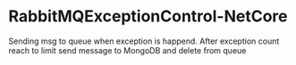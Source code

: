 # RabbitMQExceptionControl-NetCore
Sending msg to queue when exception is happend. After exception count reach to limit send message to MongoDB and delete from queue
